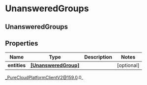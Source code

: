 # UnansweredGroups

## UnansweredGroups

## Properties

|Name | Type | Description | Notes|
|------------ | ------------- | ------------- | -------------|
| **entities** | [**[UnansweredGroup]**](UnansweredGroup) |  | [optional] |



_PureCloudPlatformClientV2@159.0.0_
